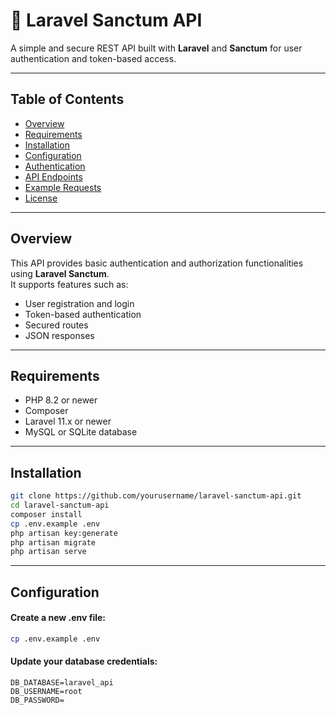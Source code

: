# 🔐 Laravel Sanctum API

A simple and secure REST API built with **Laravel** and **Sanctum** for user authentication and token-based access.

---

## Table of Contents
- [Overview](#overview)
- [Requirements](#requirements)
- [Installation](#installation)
- [Configuration](#configuration)
- [Authentication](#authentication)
- [API Endpoints](#api-endpoints)
- [Example Requests](#example-requests)
- [License](#license)

---

## Overview

This API provides basic authentication and authorization functionalities using **Laravel Sanctum**.  
It supports features such as:

- User registration and login  
- Token-based authentication  
- Secured routes  
- JSON responses

---

## Requirements

- PHP 8.2 or newer  
- Composer  
- Laravel 11.x or newer  
- MySQL or SQLite database  

---

## Installation

```bash
git clone https://github.com/yourusername/laravel-sanctum-api.git
cd laravel-sanctum-api
composer install
cp .env.example .env
php artisan key:generate
php artisan migrate
php artisan serve
```
---

## Configuration

#### Create a new .env file:

```bash
cp .env.example .env
```

#### Update your database credentials:

```env
DB_DATABASE=laravel_api
DB_USERNAME=root
DB_PASSWORD=
```

